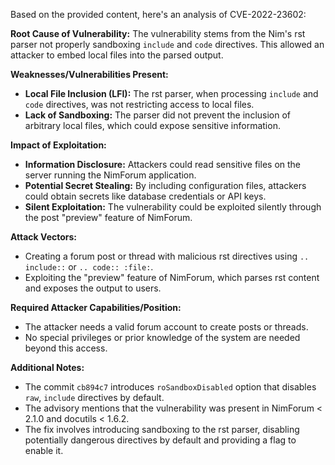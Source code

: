 Based on the provided content, here's an analysis of CVE-2022-23602:

**Root Cause of Vulnerability:**
The vulnerability stems from the Nim's rst parser not properly sandboxing `include` and `code` directives. This allowed an attacker to embed local files into the parsed output.

**Weaknesses/Vulnerabilities Present:**
- **Local File Inclusion (LFI):** The rst parser, when processing `include` and `code` directives, was not restricting access to local files.
- **Lack of Sandboxing:** The parser did not prevent the inclusion of arbitrary local files, which could expose sensitive information.

**Impact of Exploitation:**
- **Information Disclosure:** Attackers could read sensitive files on the server running the NimForum application.
- **Potential Secret Stealing:** By including configuration files, attackers could obtain secrets like database credentials or API keys.
- **Silent Exploitation:** The vulnerability could be exploited silently through the post "preview" feature of NimForum.

**Attack Vectors:**
- Creating a forum post or thread with malicious rst directives using `.. include::` or `.. code:: :file:`.
- Exploiting the "preview" feature of NimForum, which parses rst content and exposes the output to users.

**Required Attacker Capabilities/Position:**
- The attacker needs a valid forum account to create posts or threads.
- No special privileges or prior knowledge of the system are needed beyond this access.

**Additional Notes:**
- The commit `cb894c7` introduces `roSandboxDisabled` option that disables `raw`, `include` directives by default.
- The advisory mentions that the vulnerability was present in NimForum < 2.1.0 and docutils < 1.6.2.
- The fix involves introducing sandboxing to the rst parser, disabling potentially dangerous directives by default and providing a flag to enable it.